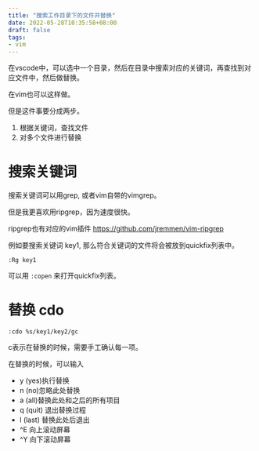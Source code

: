 ```yaml
---
title: "搜索工作目录下的文件并替换"
date: 2022-05-28T10:35:58+08:00
draft: false
tags:
- vim
---
```


在vscode中，可以选中一个目录，然后在目录中搜索对应的关键词，再查找到对应文件中，然后做替换。

在vim也可以这样做。

但是这件事要分成两步。

1. 根据关键词，查找文件
2. 对多个文件进行替换

# 搜索关键词

搜索关键词可以用grep, 或者vim自带的vimgrep。

但是我更喜欢用ripgrep，因为速度很快。

ripgrep也有对应的vim插件 https://github.com/jremmen/vim-ripgrep

例如要搜索关键词 key1, 那么符合关键词的文件将会被放到quickfix列表中。

```
:Rg key1
```

可以用 `:copen` 来打开quickfix列表。

# 替换 cdo

```
:cdo %s/key1/key2/gc
```

c表示在替换的时候，需要手工确认每一项。

在替换的时候，可以输入

- y (yes)执行替换
- n (no)忽略此处替换
- a (all)替换此处和之后的所有项目
- q (quit) 退出替换过程
- l (last) 替换此处后退出
- ^E 向上滚动屏幕
- ^Y 向下滚动屏幕



